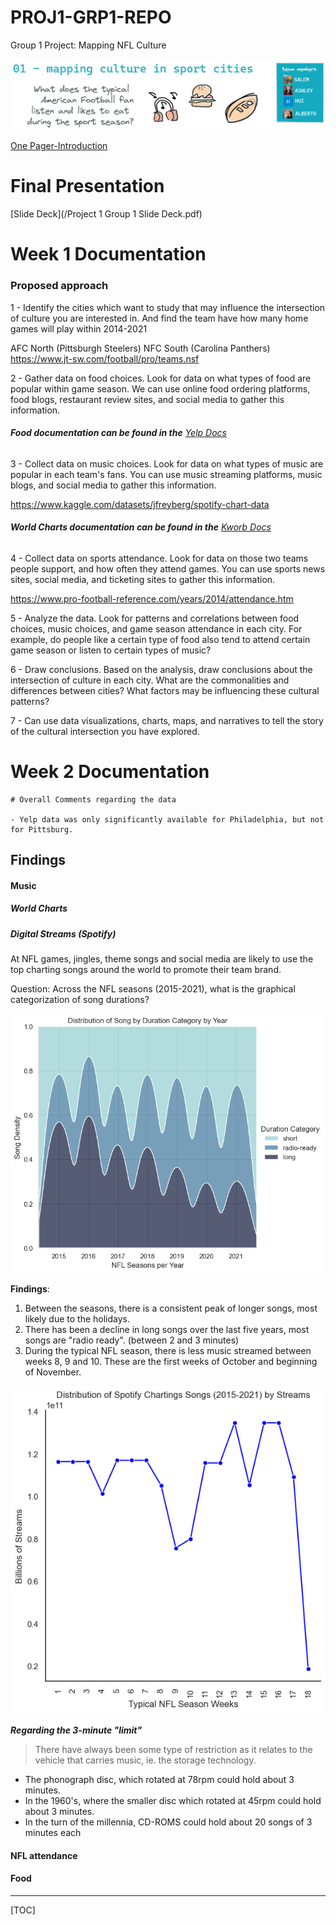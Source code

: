 # PROJ1-GRP1-REPO
 Group 1 Project: Mapping NFL Culture

![](/images/proj1_header.png)

[One Pager-Introduction](./images/Proj1_Onepager.png)

# Final Presentation 

[Slide Deck](/Project 1 Group 1 Slide Deck.pdf)



# Week 1 Documentation

### Proposed approach

1 - Identify the cities which want to study that may influence the intersection of culture you are interested in. And find the team have how many home games will play within 2014-2021 

  AFC North (Pittsburgh Steelers)
  NFC South (Carolina Panthers)
  https://www.jt-sw.com/football/pro/teams.nsf

2 - Gather data on food choices. Look for data on what types of food are popular within game season. We can use online food ordering platforms, food blogs, restaurant review sites, and social media to gather this information.

###### **Food documentation can be found in the** [Yelp Docs](https://github.com/kuromasadev/PROJ1-GRP1-REPO/blob/main/Resources/YELP/Docs_YelpDataset.md)

3 - Collect data on music choices. Look for data on what types of music are popular in each team's fans. You can use music streaming platforms, music blogs, and social media to gather this information.

 https://www.kaggle.com/datasets/jfreyberg/spotify-chart-data 

###### **World Charts documentation can be found in the** [Kworb Docs](https://github.com/kuromasadev/PROJ1-GRP1-REPO/blob/main/Resources/WORLDCHARTS/Docs_kworbDataset.md)

4 - Collect data on sports attendance. Look for data on those two teams people support, and how often they attend games. You can use sports news sites, social media, and ticketing sites to gather this information.

  https://www.pro-football-reference.com/years/2014/attendance.htm

5 - Analyze the data. Look for patterns and correlations between food choices, music choices, and game season attendance in each city. For example, do people like a certain type of food also tend to attend certain game season or listen to certain types of music?

6 - Draw conclusions. Based on the analysis, draw conclusions about the intersection of culture in each city. What are the commonalities and differences between cities? What factors may be influencing these cultural patterns?

7 - Can use data visualizations, charts, maps, and narratives to tell the story of the cultural intersection you have explored.

# Week 2 Documentation

```
# Overall Comments regarding the data

- Yelp data was only significantly available for Philadelphia, but not for Pittsburg. 
```



## Findings 

#### Music 

##### World Charts 



##### Digital Streams (Spotify)

At NFL games, jingles, theme songs and social media are likely to use the top charting songs around the world to promote their team brand. 

Question: Across the NFL seasons (2015-2021), what is the graphical categorization of song durations? 

![](./images/Fig1_MbD_v2.png)

**Findings**:

1. Between the seasons, there is a consistent peak of longer songs, most likely due to the holidays. 
2. There has been a decline in long songs over the last five years, most songs are "radio ready". (between 2 and 3 minutes)
3. During the typical NFL season, there is less music streamed between weeks 8, 9 and 10. These are the first weeks of October and beginning of November. 



![](./images/Fig2_MbD_v2.png)

***Regarding the 3-minute "limit"*** 

> There have always been some type of restriction as it relates to the vehicle that carries music, ie. the storage technology. 

- The phonograph disc, which rotated at 78rpm could hold about 3 minutes. 
- In the 1960's, where the smaller disc which rotated at 45rpm could hold about 3 minutes. 
- In the turn of the millennia, CD-ROMS could hold about 20 songs of 3 minutes each



#### NFL attendance



#### Food







-----------

[TOC]

